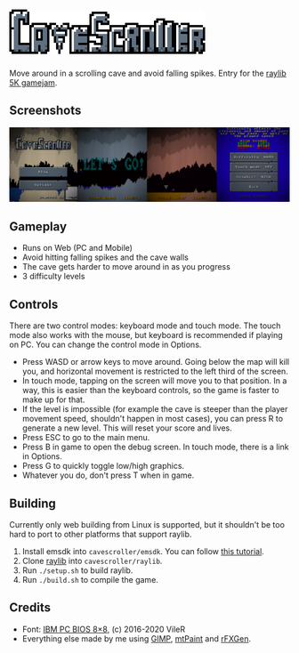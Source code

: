 # ![](branding/logo.png)
Move around in a scrolling cave and avoid falling spikes. Entry for the [raylib 5K gamejam](https://itch.io/jam/raylib-5k-gamejam).

## Screenshots
![](branding/screenshots.png)

## Gameplay
* Runs on Web (PC and Mobile)
* Avoid hitting falling spikes and the cave walls
* The cave gets harder to move around in as you progress
* 3 difficulty levels

## Controls
There are two control modes: keyboard mode and touch mode. The touch mode also works with the mouse, but keyboard is recommended if playing on PC. You can change the control mode in Options.
* Press WASD or arrow keys to move around. Going below the map will kill you, and horizontal movement is restricted to the left third of the screen.
* In touch mode, tapping on the screen will move you to that position. In a way, this is easier than the keyboard controls, so the game is faster to make up for that.
* If the level is impossible (for example the cave is steeper than the player movement speed, shouldn't happen in most cases), you can press R to generate a new level. This will reset your score and lives.
* Press ESC to go to the main menu.
* Press B in game to open the debug screen. In touch mode, there is a link in Options.
* Press G to quickly toggle low/high graphics.
* Whatever you do, don't press T when in game.

## Building
Currently only web building from Linux is supported, but it shouldn't be too hard to port to other platforms that support raylib.
1. Install emsdk into `cavescroller/emsdk`. You can follow [this tutorial](https://emscripten.org/docs/getting_started/downloads.html).
2. Clone [raylib](https://github.com/raysan5/raylib) into `cavescroller/raylib`.
3. Run `./setup.sh` to build raylib.
4. Run `./build.sh` to compile the game.

## Credits
* Font: [IBM PC BIOS 8×8](https://int10h.org/oldschool-pc-fonts/fontlist/font?ibm_bios), (c) 2016-2020 VileR
* Everything else made by me using [GIMP](https://www.gimp.org/), [mtPaint](http://mtpaint.sourceforge.net) and [rFXGen](https://raylibtech.itch.io/rfxgen).